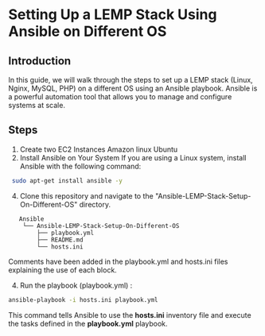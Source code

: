 # Setting Up a LEMP Stack Using Ansible on Different OS
## Introduction
In this guide, we will walk through the steps to set up a LEMP stack (Linux, Nginx, MySQL, PHP) on a different OS using an Ansible playbook.  Ansible is a powerful automation tool that allows you to manage and configure systems at scale.

## Steps
1. Create two EC2 Instances
    Amazon linux
    Ubuntu  
2. Install Ansible on Your System
   If you are using a Linux system, install Ansible with the following command:
```bash
 sudo apt-get install ansible -y
```
4. Clone this repository and navigate to the "Ansible-LEMP-Stack-Setup-On-Different-OS" directory.

```plaintext
   Ansible
    └── Ansible-LEMP-Stack-Setup-On-Different-OS
        ├── playbook.yml
        ├── README.md
        └── hosts.ini
```
Comments have been added in the playbook.yml and hosts.ini files explaining the use of each block.

4. Run the playbook (playbook.yml) : 
```bash
ansible-playbook -i hosts.ini playbook.yml
```
This command tells Ansible to use the **hosts.ini** inventory file and execute the tasks defined in the **playbook.yml** playbook.
